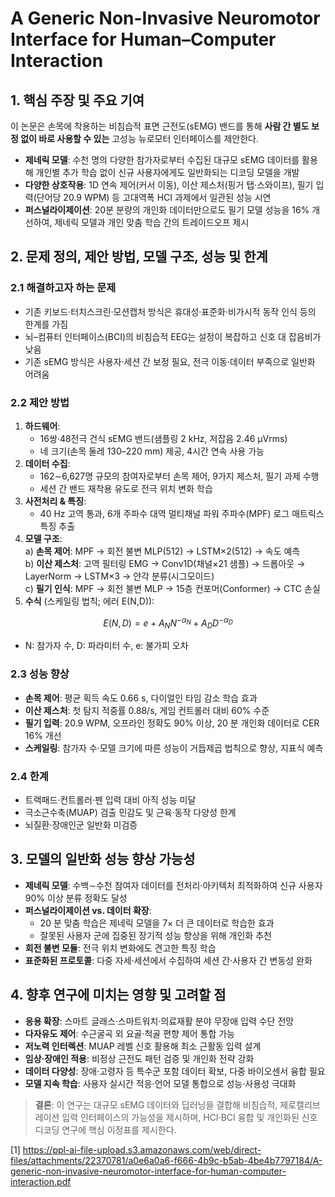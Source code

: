 # A Generic Non-Invasive Neuromotor Interface for Human–Computer Interaction

## 1. 핵심 주장 및 주요 기여  
이 논문은 손목에 착용하는 비침습적 표면 근전도(sEMG) 밴드를 통해 **사람 간 별도 보정 없이 바로 사용할 수 있는** 고성능 뉴로모터 인터페이스를 제안한다.  
- **제네릭 모델**: 수천 명의 다양한 참가자로부터 수집된 대규모 sEMG 데이터를 활용해 개인별 추가 학습 없이 신규 사용자에게도 일반화되는 디코딩 모델을 개발  
- **다양한 상호작용**: 1D 연속 제어(커서 이동), 이산 제스처(핑거 탭·스와이프), 필기 입력(단어당 20.9 WPM) 등 고대역폭 HCI 과제에서 일관된 성능 시연  
- **퍼스널라이제이션**: 20분 분량의 개인화 데이터만으로도 필기 모델 성능을 16% 개선하여, 제네릭 모델과 개인 맞춤 학습 간의 트레이드오프 제시  

## 2. 문제 정의, 제안 방법, 모델 구조, 성능 및 한계  
### 2.1 해결하고자 하는 문제  
- 기존 키보드·터치스크린·모션캡처 방식은 휴대성·표준화·비가시적 동작 인식 등의 한계를 가짐  
- 뇌–컴퓨터 인터페이스(BCI)의 비침습적 EEG는 설정이 복잡하고 신호 대 잡음비가 낮음  
- 기존 sEMG 방식은 사용자·세션 간 보정 필요, 전극 이동·데이터 부족으로 일반화 어려움  

### 2.2 제안 방법  
1. **하드웨어**:  
   - 16쌍·48전극 건식 sEMG 밴드(샘플링 2 kHz, 저잡음 2.46 μVrms)  
   - 네 크기(손목 둘레 130–220 mm) 제공, 4시간 연속 사용 가능  
2. **데이터 수집**:  
   - 162∼6,627명 규모의 참여자로부터 손목 제어, 9가지 제스처, 필기 과제 수행  
   - 세션 간 밴드 재착용 유도로 전극 위치 변화 학습  
3. **사전처리 & 특징**:  
   - 40 Hz 고역 통과, 6개 주파수 대역 멀티채널 파워 주파수(MPF) 로그 매트릭스 특징 추출  
4. **모델 구조**:  
   a) **손목 제어**: MPF → 회전 불변 MLP(512) → LSTM×2(512) → 속도 예측  
   b) **이산 제스처**: 고역 필터링 EMG → Conv1D(채널×21 샘플) → 드롭아웃 → LayerNorm → LSTM×3 → 얀각 분류(시그모이드)  
   c) **필기 인식**: MPF → 회전 불변 MLP → 15층 컨포머(Conformer) → CTC 손실  
5. **수식** (스케일링 법칙; 에러 E(N,D)):  

$$ E(N,D) = e + A_N N^{-\alpha_N} + A_D D^{-\alpha_D} $$  
   
- N: 참가자 수, D: 파라미터 수, e: 불가피 오차  

### 2.3 성능 향상  
- **손목 제어**: 평균 획득 속도 0.66 s, 다이얼인 타임 감소 학습 효과  
- **이산 제스처**: 첫 탐지 적중률 0.88/s, 게임 컨트롤러 대비 60% 수준  
- **필기 입력**: 20.9 WPM, 오프라인 정확도 90% 이상, 20 분 개인화 데이터로 CER 16% 개선  
- **스케일링**: 참가자 수·모델 크기에 따른 성능이 거듭제곱 법칙으로 향상, 지표식 예측  

### 2.4 한계  
- 트랙패드·컨트롤러·펜 입력 대비 아직 성능 미달  
- 극소근수축(MUAP) 검출 민감도 및 근육·동작 다양성 한계  
- 뇌질환·장애인군 일반화 미검증  

## 3. 모델의 일반화 성능 향상 가능성  
- **제네릭 모델**: 수백∼수천 참여자 데이터를 전처리·아키텍처 최적화하여 신규 사용자 90% 이상 분류 정확도 달성  
- **퍼스널라이제이션 vs. 데이터 확장**:  
  - 20 분 맞춤 학습은 제네릭 모델을 7× 더 큰 데이터로 학습한 효과  
  - 잘못된 사용자 군에 집중된 장기적 성능 향상을 위해 개인화 추천  
- **회전 불변 모듈**: 전극 위치 변화에도 견고한 특징 학습  
- **표준화된 프로토콜**: 다중 자세·세션에서 수집하여 세션 간·사용자 간 변동성 완화  

## 4. 향후 연구에 미치는 영향 및 고려할 점  
- **응용 확장**: 스마트 글래스·스마트워치·의료재활 분야 무장애 입력 수단 전망  
- **다자유도 제어**: 수근굴곡 외 요골·척골 편향 제어 통합 가능  
- **저노력 인터렉션**: MUAP 레벨 신호 활용해 최소 근활동 입력 설계  
- **임상·장애인 적용**: 비정상 근전도 패턴 검증 및 개인화 전략 강화  
- **데이터 다양성**: 장애·고령자 등 특수군 포함 데이터 확보, 다중 바이오센서 융합 필요  
- **모델 지속 학습**: 사용자 실시간 적응·언어 모델 통합으로 성능·사용성 극대화  

> **결론**: 이 연구는 대규모 sEMG 데이터와 딥러닝을 결합해 비침습적, 제로캘리브레이션 입력 인터페이스의 가능성을 제시하며, HCI·BCI 융합 및 개인화된 신호 디코딩 연구에 핵심 이정표를 제시한다.

[1] https://ppl-ai-file-upload.s3.amazonaws.com/web/direct-files/attachments/22370781/a0e6a0a6-f666-4b9c-b5ab-4be4b7797184/A-generic-non-invasive-neuromotor-interface-for-human-computer-interaction.pdf
